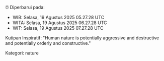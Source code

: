 ⏰ Diperbarui pada:
- WIB: Selasa, 19 Agustus 2025 05.27.28 UTC
- WITA: Selasa, 19 Agustus 2025 06.27.28 UTC
- WIT: Selasa, 19 Agustus 2025 07.27.28 UTC

Kutipan Inspiratif:
"Human nature is potentially aggressive and destructive and potentially orderly and constructive."


Kategori: nature

